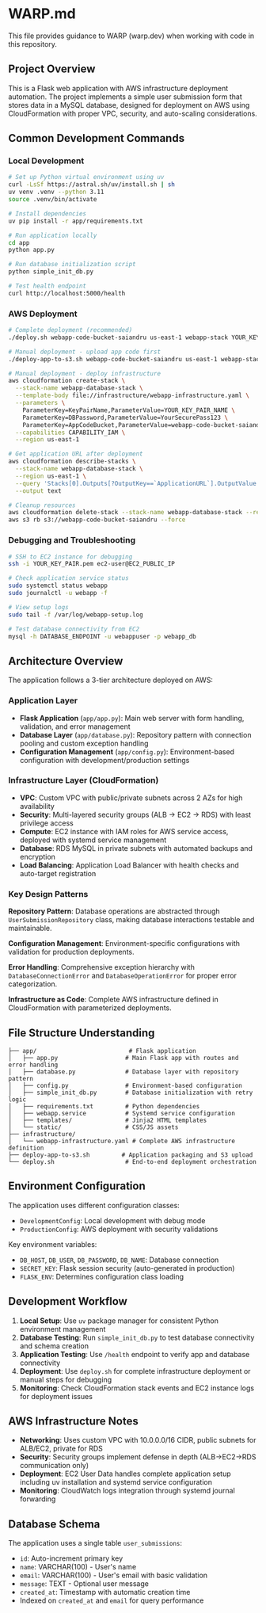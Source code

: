 # WARP.md

This file provides guidance to WARP (warp.dev) when working with code in this repository.

## Project Overview

This is a Flask web application with AWS infrastructure deployment automation. The project implements a simple user submission form that stores data in a MySQL database, designed for deployment on AWS using CloudFormation with proper VPC, security, and auto-scaling considerations.

## Common Development Commands

### Local Development
```bash
# Set up Python virtual environment using uv
curl -LsSf https://astral.sh/uv/install.sh | sh
uv venv .venv --python 3.11
source .venv/bin/activate

# Install dependencies
uv pip install -r app/requirements.txt

# Run application locally
cd app
python app.py

# Run database initialization script
python simple_init_db.py

# Test health endpoint
curl http://localhost:5000/health
```

### AWS Deployment
```bash
# Complete deployment (recommended)
./deploy.sh webapp-code-bucket-saiandru us-east-1 webapp-stack YOUR_KEY_PAIR_NAME YourSecurePass123

# Manual deployment - upload app code first
./deploy-app-to-s3.sh webapp-code-bucket-saiandru us-east-1 webapp-stack

# Manual deployment - deploy infrastructure
aws cloudformation create-stack \
  --stack-name webapp-database-stack \
  --template-body file://infrastructure/webapp-infrastructure.yaml \
  --parameters \
    ParameterKey=KeyPairName,ParameterValue=YOUR_KEY_PAIR_NAME \
    ParameterKey=DBPassword,ParameterValue=YourSecurePass123 \
    ParameterKey=AppCodeBucket,ParameterValue=webapp-code-bucket-saiandru \
  --capabilities CAPABILITY_IAM \
  --region us-east-1

# Get application URL after deployment
aws cloudformation describe-stacks \
  --stack-name webapp-database-stack \
  --region us-east-1 \
  --query 'Stacks[0].Outputs[?OutputKey==`ApplicationURL`].OutputValue' \
  --output text

# Cleanup resources
aws cloudformation delete-stack --stack-name webapp-database-stack --region us-east-1
aws s3 rb s3://webapp-code-bucket-saiandru --force
```

### Debugging and Troubleshooting
```bash
# SSH to EC2 instance for debugging
ssh -i YOUR_KEY_PAIR.pem ec2-user@EC2_PUBLIC_IP

# Check application service status
sudo systemctl status webapp
sudo journalctl -u webapp -f

# View setup logs
sudo tail -f /var/log/webapp-setup.log

# Test database connectivity from EC2
mysql -h DATABASE_ENDPOINT -u webappuser -p webapp_db
```

## Architecture Overview

The application follows a 3-tier architecture deployed on AWS:

### Application Layer
- **Flask Application** (`app/app.py`): Main web server with form handling, validation, and error management
- **Database Layer** (`app/database.py`): Repository pattern with connection pooling and custom exception handling
- **Configuration Management** (`app/config.py`): Environment-based configuration with development/production settings

### Infrastructure Layer (CloudFormation)
- **VPC**: Custom VPC with public/private subnets across 2 AZs for high availability
- **Security**: Multi-layered security groups (ALB → EC2 → RDS) with least privilege access
- **Compute**: EC2 instance with IAM roles for AWS service access, deployed with systemd service management
- **Database**: RDS MySQL in private subnets with automated backups and encryption
- **Load Balancing**: Application Load Balancer with health checks and auto-target registration

### Key Design Patterns

**Repository Pattern**: Database operations are abstracted through `UserSubmissionRepository` class, making database interactions testable and maintainable.

**Configuration Management**: Environment-specific configurations with validation for production deployments.

**Error Handling**: Comprehensive exception hierarchy with `DatabaseConnectionError` and `DatabaseOperationError` for proper error categorization.

**Infrastructure as Code**: Complete AWS infrastructure defined in CloudFormation with parameterized deployments.

## File Structure Understanding

```
├── app/                          # Flask application
│   ├── app.py                   # Main Flask app with routes and error handling
│   ├── database.py              # Database layer with repository pattern
│   ├── config.py                # Environment-based configuration
│   ├── simple_init_db.py        # Database initialization with retry logic
│   ├── requirements.txt         # Python dependencies
│   ├── webapp.service           # Systemd service configuration
│   ├── templates/               # Jinja2 HTML templates
│   └── static/                  # CSS/JS assets
├── infrastructure/
│   └── webapp-infrastructure.yaml # Complete AWS infrastructure definition
├── deploy-app-to-s3.sh         # Application packaging and S3 upload
└── deploy.sh                    # End-to-end deployment orchestration
```

## Environment Configuration

The application uses different configuration classes:
- `DevelopmentConfig`: Local development with debug mode
- `ProductionConfig`: AWS deployment with security validations

Key environment variables:
- `DB_HOST`, `DB_USER`, `DB_PASSWORD`, `DB_NAME`: Database connection
- `SECRET_KEY`: Flask session security (auto-generated in production)
- `FLASK_ENV`: Determines configuration class loading

## Development Workflow

1. **Local Setup**: Use `uv` package manager for consistent Python environment management
2. **Database Testing**: Run `simple_init_db.py` to test database connectivity and schema creation
3. **Application Testing**: Use `/health` endpoint to verify app and database connectivity
4. **Deployment**: Use `deploy.sh` for complete infrastructure deployment or manual steps for debugging
5. **Monitoring**: Check CloudFormation stack events and EC2 instance logs for deployment issues

## AWS Infrastructure Notes

- **Networking**: Uses custom VPC with 10.0.0.0/16 CIDR, public subnets for ALB/EC2, private for RDS
- **Security**: Security groups implement defense in depth (ALB→EC2→RDS communication only)
- **Deployment**: EC2 User Data handles complete application setup including uv installation and systemd service configuration
- **Monitoring**: CloudWatch logs integration through systemd journal forwarding

## Database Schema

The application uses a single table `user_submissions`:
- `id`: Auto-increment primary key
- `name`: VARCHAR(100) - User's name
- `email`: VARCHAR(100) - User's email with basic validation
- `message`: TEXT - Optional user message
- `created_at`: Timestamp with automatic creation time
- Indexed on `created_at` and `email` for query performance
